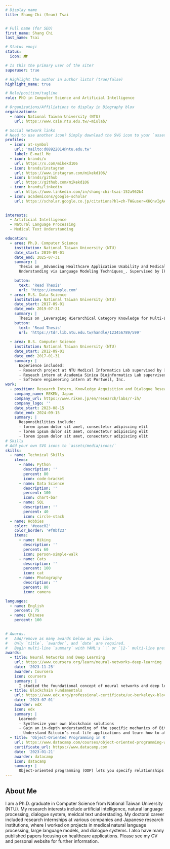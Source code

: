 ```yaml
---
# Display name
title: Shang-Chi (Sean) Tsai


# Full name (for SEO)
first_name: Shang Chi 
last_name: Tsai

# Status emoji
status:
  icon: 🎓

# Is this the primary user of the site?
superuser: true

# Highlight the author in author lists? (true/false)
highlight_name: true

# Role/position/tagline
role: PhD in Computer Science and Artificial Intelligence

# Organizations/Affiliations to display in Biography blox
organizations:
  - name: National Taiwan University (NTU)
    url: https://www.csie.ntu.edu.tw/~miulab/ 

# Social network links
# Need to use another icon? Simply download the SVG icon to your `assets/media/icons/` folder.
profiles:
  - icon: at-symbol
    url: 'mailto:d08922014@ntu.edu.tw'
    label: E-mail Me
  - icon: brands/x
    url: https://x.com/mikekd106
  - icon: brands/instagram
    url: https://www.instagram.com/mikekd106/
  - icon: brands/github
    url: https://github.com/mikekd106
  - icon: brands/linkedin
    url: https://www.linkedin.com/in/shang-chi-tsai-152a962b4 
  - icon: academicons/google-scholar
    url: https://scholar.google.co.jp/citations?hl=zh-TW&user=XKQnvIgAAAAJ 
  

interests:
  - Artificial Intelligence
  - Natural Language Processing
  - Medical Text Understanding

education:
  - area: Ph.D. Computer Science
    institution: National Taiwan University (NTU)
    date_start: 2019-09-01
    date_end: 2025-07-31
    summary: |
      Thesis on _Advancing Healthcare Application Usability and Medical Document
      Understanding via Language Modeling Techniques_. Supervised by [Prof Yun-Nung Chen](https://www.csie.ntu.edu.tw/~yvchen/). Presented papers at 5 conferences on medical NLP and dialogue systems.

    button:
      text: 'Read Thesis'
      url: 'https://example.com'
  - area: M.S. Data Science  
    institution: National Taiwan University (NTU)
    date_start: 2017-09-01
    date_end: 2019-07-31
    summary: |
      Thesis on _Leveraging Hierarchical Category Knowledge for Multi-Label Diagnostic Text Understanding_. Supervised by [Prof Yun-Nung Chen](https://www.csie.ntu.edu.tw/~yvchen/). Presented papers at 1 conferences on medical NLP.
    button:
      text: 'Read Thesis'
      url: 'https://tdr.lib.ntu.edu.tw/handle/123456789/599'
      
  - area: B.S. Computer Science 
    institution: National Taiwan University (NTU)
    date_start: 2012-09-01
    date_end: 2017-01-31
    summary: |
      Experience included:
      - Research project at NTU Medical Informatics Lab supervised by [Prof Fei-Pei Lai](https://sites.google.com/site/medinfolabatntu/%E9%A6%96%E9%A0%81?authuser=0)
      - Reseach intern at Academia Sinica Bioinformatics Lab supervised by [Prof Huai-Kuang Tsai](https://homepage.iis.sinica.edu.tw/pages/hktsai/contact_zh.html)
      - Software engineering intern at Portwell, Inc.
work:
  - position: Research Intern, Knowledge Acquisition and Dialogue Research Team 
    company_name: REKEN, Japan
    company_url: https://www.riken.jp/en/research/labs/r-ih/
    company_logo: ''
    date_start: 2023-08-15
    date_end: 2024-09-15
    summary: |
      Responsibilities include:
      - lorem ipsum dolor sit amet, consectetur adipiscing elit
      - lorem ipsum dolor sit amet, consectetur adipiscing elit
      - lorem ipsum dolor sit amet, consectetur adipiscing elit
# Skills
# Add your own SVG icons to `assets/media/icons/`
skills:
  - name: Technical Skills
    items:
      - name: Python
        description: ''
        percent: 80
        icon: code-bracket
      - name: Data Science
        description: ''
        percent: 100
        icon: chart-bar
      - name: SQL
        description: ''
        percent: 40
        icon: circle-stack
  - name: Hobbies
    color: '#eeac02'
    color_border: '#f0bf23'
    items:
      - name: Hiking
        description: ''
        percent: 60
        icon: person-simple-walk
      - name: Cats
        description: ''
        percent: 100
        icon: cat
      - name: Photography
        description: ''
        percent: 80
        icon: camera

languages:
  - name: English
    percent: 75
  - name: Chinese
    percent: 100
  

# Awards.
#   Add/remove as many awards below as you like.
#   Only `title`, `awarder`, and `date` are required.
#   Begin multi-line `summary` with YAML's `|` or `|2-` multi-line prefix and indent 2 spaces below.
awards:
  - title: Neural Networks and Deep Learning
    url: https://www.coursera.org/learn/neural-networks-deep-learning
    date: '2023-11-25'
    awarder: Coursera
    icon: coursera
    summary: |
      I studied the foundational concept of neural networks and deep learning. By the end, I was familiar with the significant technological trends driving the rise of deep learning; build, train, and apply fully connected deep neural networks; implement efficient (vectorized) neural networks; identify key parameters in a neural network’s architecture; and apply deep learning to your own applications.
  - title: Blockchain Fundamentals
    url: https://www.edx.org/professional-certificate/uc-berkeleyx-blockchain-fundamentals
    date: '2023-07-01'
    awarder: edX
    icon: edx
    summary: |
      Learned:
      - Synthesize your own blockchain solutions
      - Gain an in-depth understanding of the specific mechanics of Bitcoin
      - Understand Bitcoin’s real-life applications and learn how to attack and destroy Bitcoin, Ethereum, smart contracts and Dapps, and alternatives to Bitcoin’s Proof-of-Work consensus algorithm
  - title: 'Object-Oriented Programming in R'
    url: https://www.datacamp.com/courses/object-oriented-programming-with-s3-and-r6-in-r
    certificate_url: https://www.datacamp.com
    date: '2023-01-21'
    awarder: datacamp
    icon: datacamp
    summary: |
      Object-oriented programming (OOP) lets you specify relationships between functions and the objects that they can act on, helping you manage complexity in your code. This is an intermediate level course, providing an introduction to OOP, using the S3 and R6 systems. S3 is a great day-to-day R programming tool that simplifies some of the functions that you write. R6 is especially useful for industry-specific analyses, working with web APIs, and building GUIs.
---
```


## About Me

I am a Ph.D. graduate in Computer Science from National Taiwan University (NTU). My research interests include artificial intelligence, natural language processing, dialogue system, meidcal text understading. My doctoral career included research internships at various companies and Japanese research institutions, where I worked on projects in medical natural language processing, large language models, and dialogue systems. I also have many published papers focusing on healthcare applications. Please see my CV and personal website for further information.

